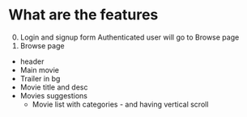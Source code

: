 # What are the features

0. Login and signup form 
Authenticated user will go to Browse page
1. Browse page
 - header
 - Main movie
  - Trailer in bg
  - Movie title and desc
 - Movies suggestions 
   - Movie list with categories - and having vertical scroll